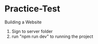 # Practice-Test
Building a Website

1. Sign to server folder
2. run "npm run dev" to running the project

